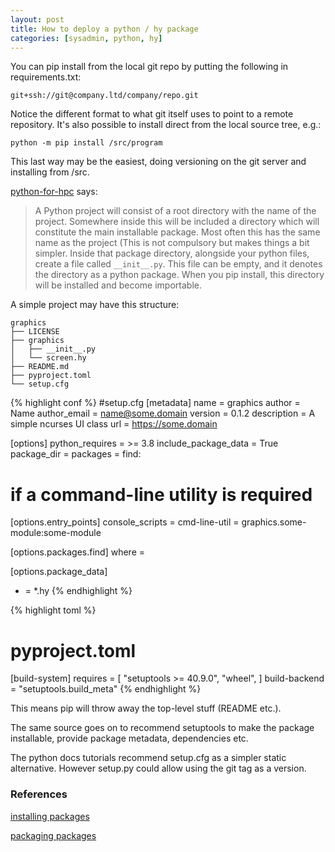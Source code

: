 ```yaml
---
layout: post
title: How to deploy a python / hy package
categories: [sysadmin, python, hy]
---
```


You can pip install from the local git repo by putting the following in requirements.txt:
```
git+ssh://git@company.ltd/company/repo.git
```
Notice the different format to what git itself uses to point to a remote repository.
It's also possible to install direct from the local source tree, e.g.:
```
python -m pip install /src/program
```
This last way may be the easiest, doing versioning on the git server and installing from /src.

[python-for-hpc](https://betterscientificsoftware.github.io/python-for-hpc/tutorials/python-pypi-packaging/) says:
> A Python project will consist of a root directory with the name of the project. Somewhere inside this will be included a directory which will constitute the main installable package. Most often this has the same name as the project (This is not compulsory but makes things a bit simpler. Inside that package directory, alongside your python files, create a file called `__init__.py`. This file can be empty, and it denotes the directory as a python package. When you pip install, this directory will be installed and become importable.

A simple project may have this structure:

```
graphics
├── LICENSE
├── graphics
│   ├── __init__.py
│   └── screen.hy
├── README.md
├── pyproject.toml
└── setup.cfg
```

{% highlight conf %}
#setup.cfg
[metadata]
name = graphics
author = Name
author_email = name@some.domain
version = 0.1.2
description = A simple ncurses UI class
url = https://some.domain

[options]
python_requires = >= 3.8
include_package_data = True
package_dir = 
packages = find:

# if a command-line utility is required
[options.entry_points]
console_scripts =
    cmd-line-util = graphics.some-module:some-module

[options.packages.find]
where = 

[options.package_data]
* = *.hy
{% endhighlight %}

{% highlight toml %}
# pyproject.toml
[build-system]
requires = [
  "setuptools >= 40.9.0",
  "wheel",
]
build-backend = "setuptools.build_meta"
{% endhighlight %}

This means pip will throw away the top-level stuff (README etc.).

The same source goes on to recommend setuptools to make the package installable, provide package metadata, dependencies etc.

The python docs tutorials recommend setup.cfg as a simpler static alternative.
However setup.py could allow using the git tag as a version.


### References

[installing packages](https://packaging.python.org/tutorials/installing-packages/)

[packaging packages](https://packaging.python.org/tutorials/packaging-projects/)
